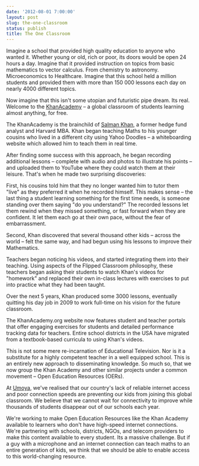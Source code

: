 ```yaml
---
date: '2012-08-01 7:00:00'
layout: post
slug: the-one-classroom
status: publish
title: The One Classroom
---
```


Imagine a school that provided high quality education to anyone who wanted it. Whether young or old, rich or poor, its doors would be open 24 hours a day. Imagine that it provided instruction on topics from basic mathematics to vector calculus. From chemistry to astronomy. Microeconomics to Healthcare. Imagine that this school held a million students and provided them with more than 150 000 lessons each day on nearly 4000 different topics.

Now imagine that this isn't some utopian and futuristic pipe dream. Its real. Welcome to the [KhanAcademy](http://khanacademy.org) – a global classroom of students learning almost anything, for free.

The KhanAcademy is the brainchild of [Salman Khan]('http://en.wikipedia.org/wiki/Salman_Khan_(educator)'), a former hedge fund analyst and Harvard MBA. Khan began teaching Maths to his younger cousins who lived in a different city using Yahoo Doodles – a whiteboarding website which allowed him to teach them in real time.

After finding some success with this approach, he began recording additional lessons – complete with audio and photos to illustrate his points – and uploaded them to YouTube where they could watch them at their leisure. That's when he made two surprising discoveries: 

First, his cousins told him that they no longer wanted him to tutor them "live" as they preferred it when he recorded himself.  This makes sense – the last thing a student learning something for the first time needs, is someone standing over them saying "do you understand?" The recorded lessons let them rewind when they missed something, or fast forward when they are confident. It let them each go at their own pace, without the fear of embarrassment.

Second, Khan discovered that several thousand other kids – across the world – felt the same way, and had begun using his lessons to improve their Mathematics.

Teachers began noticing his videos, and started integrating them into their teaching. Using aspects of the Flipped Classroom philosophy, these teachers began asking their students to watch Khan's videos for "homework" and replaced their own in-class lectures with exercises to put into practice what they had been taught. 

Over the next 5 years, Khan produced some 3000 lessons, eventually quitting his day job in 2009 to work full-time on his vision for the future classroom.

The KhanAcademy.org website now features student and teacher portals that offer engaging exercises for students and detailed performance tracking data for teachers. Entire school districts in the USA have migrated from a textbook-based curricula to using Khan's videos.

This is not some mere re-incarnation of Educational Television. Nor is it a substitute for a highly competent teacher in a well equipped school. This is an entirely new approach to disseminating knowledge. So much so, that we now group the Khan Academy and other similar projects under a common movement – Open Education Resources (OERs). 

At [Umoya](http://umoya.net), we've realised that our country's lack of reliable internet access and poor connection speeds are preventing our kids from joining this global classroom. We believe that we cannot wait for connectivity to improve while thousands of students disappear out of our schools each year. 

We're working to make Open Education Resources like the Khan Academy available to learners who don't have high-speed internet connections. We're partnering with schools, districts, NGOs, and telecom providers to make this content available to every student. Its a massive challenge. But if a guy with a microphone and an internet connection can teach maths to an entire generation of kids, we think that we should be able to enable access to this world-changing resource.
